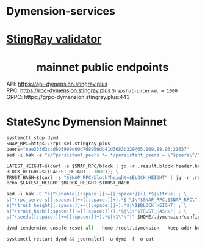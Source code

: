 # Dymension-services
[StingRay validator](https://www.mintscan.io/dymension/validators/dymvaloper1vgptdq22lpjcdeh9a5fp29uzf3xuw93kl2pa3c)
=

 <h1 align="center"> mainnet public endpoints</h1>

API:          https://api-dymension.stingray.plus  \
RPC:          https://rpc-dymension.stingray.plus                  `Snapshot-interval = 1000` \
GRPC:         httpc://grpc-dymension.stingray.plus:443 


# StateSync Dymension Mainnet
```python
systemctl stop dymd
SNAP_RPC=https://rpc-sei.stingray.plus
peers="bae333d3ccd605909d00d7d8956db41d3683b329@65.109.88.96:21657"
sed -i.bak -e "s/^persistent_peers *=.*/persistent_peers = \"$peers\"/" $HOME/.dymension/config/config.toml

LATEST_HEIGHT=$(curl -s $SNAP_RPC/block | jq -r .result.block.header.height); \
BLOCK_HEIGHT=$((LATEST_HEIGHT - 1000)); \
TRUST_HASH=$(curl -s "$SNAP_RPC/block?height=$BLOCK_HEIGHT" | jq -r .result.block_id.hash); \
echo $LATEST_HEIGHT $BLOCK_HEIGHT $TRUST_HASH

sed -i.bak -E "s|^(enable[[:space:]]+=[[:space:]]+).*$|\1true| ; \
s|^(rpc_servers[[:space:]]+=[[:space:]]+).*$|\1\"$SNAP_RPC,$SNAP_RPC\"| ; \
s|^(trust_height[[:space:]]+=[[:space:]]+).*$|\1$BLOCK_HEIGHT| ; \
s|^(trust_hash[[:space:]]+=[[:space:]]+).*$|\1\"$TRUST_HASH\"| ; \
s|^(seeds[[:space:]]+=[[:space:]]+).*$|\1\"\"|" $HOME/.dymension/config/config.toml

dymd tendermint unsafe-reset-all --home /root/.dymension --keep-addr-book

systemctl restart dymd && journalctl -u dymd -f -o cat

```
